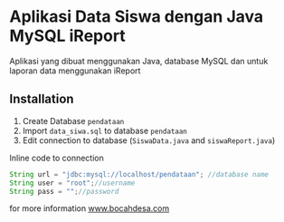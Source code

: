 # Aplikasi Data Siswa dengan Java MySQL iReport

Aplikasi yang dibuat menggunakan Java, database MySQL dan untuk laporan data menggunakan iReport

## Installation
1. Create Database `pendataan`
2. Import `data_siwa.sql` to database `pendataan`
3. Edit connection to database (`SiswaData.java` and `siswaReport.java`)

Inline code to connection
``` java
String url = "jdbc:mysql://localhost/pendataan"; //database name
String user = "root";//username
String pass = "";//password
```

for more information www.bocahdesa.com
